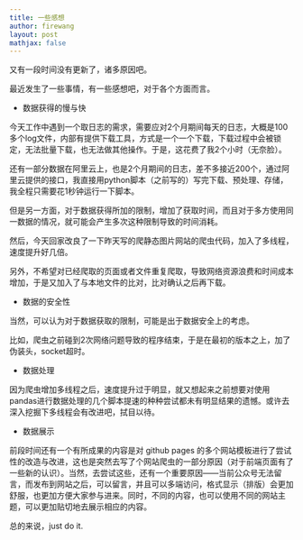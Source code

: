 ```yaml
---
title: 一些感想
author: firewang
layout: post
mathjax: false
---
```


又有一段时间没有更新了，诸多原因吧。

最近发生了一些事情，有一些感想吧，对于各个方面而言。

+ 数据获得的慢与快

今天工作中遇到一个取日志的需求，需要应对2个月期间每天的日志，大概是100多个log文件，内部有提供下载工具，方式是一个一个下载，下载过程中会被锁定，无法批量下载，也无法做其他操作。于是，这花费了我2个小时（无奈脸）。

还有一部分数据在阿里云上，也是2个月期间的日志，差不多接近200个，通过阿里云提供的接口，我直接用python脚本（之前写的）写完下载、预处理、存储，我全程只需要花1秒钟运行一下脚本。

但是另一方面，对于数据获得所加的限制，增加了获取时间，而且对于多方使用同一数据的情况，就可能会产生多次这种限制导致的时间消耗。

然后，今天回家改良了一下昨天写的爬静态图片网站的爬虫代码，加入了多线程，速度提升好几倍。

另外，不希望对已经爬取的页面或者文件重复爬取，导致网络资源浪费和时间成本增加，于是又加入了与本地文件的比对，比对确认之后再下载。

+ 数据的安全性

当然，可以认为对于数据获取的限制，可能是出于数据安全上的考虑。

比如，爬虫之前碰到2次网络问题导致的程序结束，于是在最初的版本之上，加了伪装头，socket超时。

+ 数据处理

因为爬虫增加多线程之后，速度提升过于明显，就又想起来之前想要对使用pandas进行数据处理的几个脚本提速的种种尝试都未有明显结果的遗憾。或许去深入挖掘下多线程会有改进吧，拭目以待。



+ 数据展示

前段时间还有一个有所成果的内容是对 github pages 的多个网站模板进行了尝试性的改造与改进，这也是突然去写了个网站爬虫的一部分原因（对于前端页面有了一些新的认识）。当然，去尝试这些，还有一个重要原因——当前公众号无法留言，而发布到网站之后，可以留言，并且可以多端访问，格式显示（排版）会更加舒服，也更加方便大家参与进来。同时，不同的内容，也可以使用不同的网站主题，可以更加贴切地去展示相应的内容。



总的来说，just do it.


